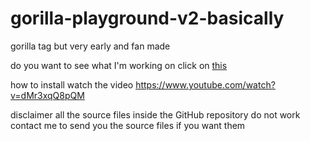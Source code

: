 # gorilla-playground-v2-basically
gorilla tag but very early and fan made

do you want to see what I'm working on click on [this](https://app.hacknplan.com/p/165952/kanban?categoryId=0&boardId=445476&taskId=10&tabId=worklogs)

how to install watch the video
https://www.youtube.com/watch?v=dMr3xqQ8pQM

disclaimer all the source files inside the GitHub repository do not work contact me to send you the source files if you want them
